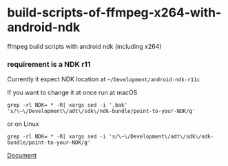 # build-scripts-of-ffmpeg-x264-with-android-ndk
ffmpeg build scripts with android ndk (including x264)

### requirement is a NDK r11

Currently it expect NDK location at `~/Development/android-ndk-r11c`

If you want to change it at once run at macOS

`grep -rl NDK= * -R| xargs sed -i '.bak' 's/\~\/Development\/adt\/sdk\/ndk-bundle/point-to-your-NDK/g'`

or on Linux

`grep -rl NDK= * -R| xargs sed -i 's/\~\/Development\/adt\/sdk\/ndk-bundle/point-to-your-NDK/g'`

[Document](https://yesimroy.gitbooks.io/android-note/content/ffmpeg_build_process.html)
